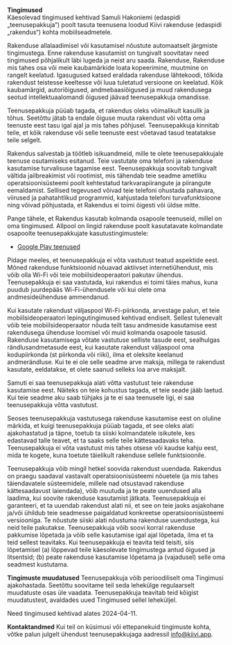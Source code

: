 **Tingimused**  
Käesolevad tingimused kehtivad Samuli Hakoniemi (edaspidi „teenusepakkuja“) poolt tasuta teenusena loodud Kiivi rakenduse (edaspidi „rakendus“) kohta mobiilseadmetele.

Rakenduse allalaadimisel või kasutamisel nõustute automaatselt järgmiste tingimustega. Enne rakenduse kasutamist on tungivalt soovitatav need tingimused põhjalikult läbi lugeda ja neist aru saada. Rakenduse, Rakenduse mis tahes osa või meie kaubamärkide loata kopeerimine, muutmine on rangelt keelatud. Igasugused katsed eraldada rakenduse lähtekoodi, tõlkida rakendust teistesse keeltesse või luua tuletatud versioone on keelatud. Kõik kaubamärgid, autoriõigused, andmebaasiõigused ja muud rakendusega seotud intellektuaalomandi õigused jäävad teenusepakkuja omandisse.

Teenusepakkuja püüab tagada, et rakendus oleks võimalikult kasulik ja tõhus. Seetõttu jätab ta endale õiguse muuta rakendust või võtta oma teenuste eest tasu igal ajal ja mis tahes põhjusel. Teenusepakkuja kinnitab teile, et kõik rakenduse või selle teenuste eest võetavad tasud teatatakse teile selgelt.

Rakendus salvestab ja töötleb isikuandmeid, mille te olete teenusepakkujale teenuse osutamiseks esitanud. Teie vastutate oma telefoni ja rakenduse kasutamise turvalisuse tagamise eest. Teenusepakkuja soovitab tungivalt vältida jailbreakimist või rootimist, mis tähendab teie seadme ametliku operatsioonisüsteemi poolt kehtestatud tarkvarapiirangute ja piirangute eemaldamist. Sellised tegevused võivad teie telefoni ohustada pahavara, viirused ja pahatahtlikud programmid, kahjustada telefoni turvafunktsioone ning võivad põhjustada, et Rakendus ei toimi õigesti või üldse mitte.

Pange tähele, et Rakendus kasutab kolmanda osapoole teenuseid, millel on oma tingimused. Allpool on lingid rakenduse poolt kasutatavate kolmandate osapoolte teenusepakkujate kasutustingimustele:

* [Google Play teenused](https://policies.google.com/terms)

Pidage meeles, et teenusepakkuja ei võta vastutust teatud aspektide eest. Mõned rakenduse funktsioonid nõuavad aktiivset internetiühendust, mis võib olla Wi-Fi või teie mobiilsideoperaatori pakutav ühendus. Teenusepakkuja ei saa vastutada, kui rakendus ei toimi täies mahus, kuna puudub juurdepääs Wi-Fi-ühendusele või kui olete oma andmesideühenduse ammendanud.

Kui kasutate rakendust väljaspool Wi-Fi-piirkonda, arvestage palun, et teie mobiilsideoperaatori lepingutingimused kehtivad endiselt. Sellest tulenevalt võib teie mobiilsideoperaator nõuda teilt tasu andmeside kasutamise eest rakendusega ühenduse loomisel või muid kolmanda osapoole tasusid. Rakenduse kasutamisega võtate vastutuse selliste tasude eest, sealhulgas rändlusandmetasude eest, kui kasutate rakendust väljaspool oma kodupiirkonda (st piirkonda või riiki), ilma et oleksite keelanud andmerändluse. Kui te ei ole selle seadme arve maksja, millega te rakendust kasutate, eeldatakse, et olete saanud selleks loa arve maksjalt.

Samuti ei saa teenusepakkuja alati võtta vastutust teie rakenduse kasutamise eest. Näiteks on teie kohustus tagada, et teie seade jääb laetud. Kui teie seadme aku saab tühjaks ja te ei saa teenusele ligi, ei saa teenusepakkuja võtta vastutust.

Seoses teenusepakkuja vastutusega rakenduse kasutamise eest on oluline märkida, et kuigi teenusepakkuja püüab tagada, et see oleks alati ajakohastatud ja täpne, toetub ta siiski kolmandatele isikutele, kes edastavad talle teavet, et ta saaks selle teile kättesaadavaks teha. Teenusepakkuja ei võta vastutust mis tahes otsese või kaudse kahju eest, mida te kogete, kuna toetute täielikult rakenduse sellele funktsioonile.

Teenusepakkuja võib mingil hetkel soovida rakendust uuendada. Rakendus on praegu saadaval vastavalt operatsioonisüsteemi nõuetele (ja mis tahes täiendavatele süsteemidele, millele nad otsustavad rakenduse kättesaadavust laiendada), võib muutuda ja te peate uuendused alla laadima, kui soovite rakenduse kasutamist jätkata. Teenusepakkuja ei garanteeri, et ta uuendab rakendust alati nii, et see on teie jaoks asjakohane ja/või ühildub teie seadmesse paigaldatud konkreetse operatsioonisüsteemi versiooniga. Te nõustute siiski alati nõustuma rakenduse uuendustega, kui neid teile pakutakse. Teenusepakkuja võib soovi korral rakenduse pakkumise lõpetada ja võib selle kasutamise igal ajal lõpetada, ilma et ta teid sellest teavitaks. Kui teenusepakkuja ei teavita teid teisiti, siis lõpetamisel (a) lõppevad teile käesolevate tingimustega antud õigused ja litsentsid; (b) peate rakenduse kasutamise lõpetama ja (vajadusel) selle oma seadmest kustutama.

**Tingimuste muudatused**
Teenusepakkuja võib perioodiliselt oma Tingimusi ajakohastada. Seetõttu soovitame teil seda lehekülge regulaarselt muudatuste osas üle vaadata. Teenusepakkuja teavitab teid kõigist muudatustest, avaldades uued Tingimused sellel leheküljel.

Need tingimused kehtivad alates 2024-04-11.

**Kontaktandmed**
Kui teil on küsimusi või ettepanekuid tingimuste kohta, võtke palun julgelt ühendust teenusepakkujaga aadressil info@kiivi.app.